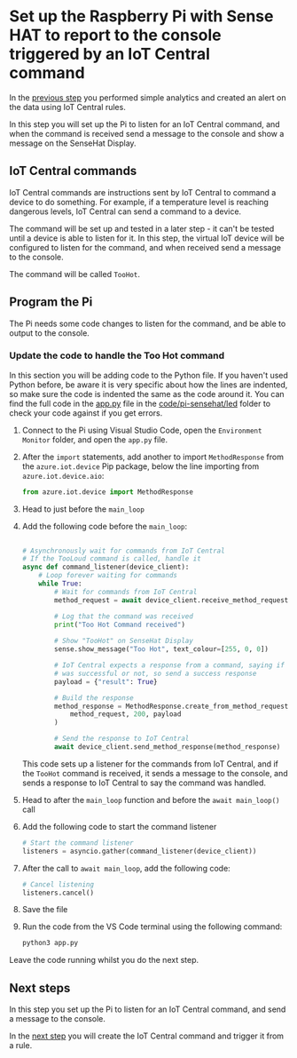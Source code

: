 # Set up the Raspberry Pi with Sense HAT to report to the console triggered by an IoT Central command

In the [previous step](./rules-pi-sensehat.md) you performed simple analytics and created an alert on the data using IoT Central rules.

In this step you will set up the Pi to listen for an IoT Central command, and when the command is received send a message to the console and show a message on the SenseHat Display.

## IoT Central commands

IoT Central commands are instructions sent by IoT Central to command a device to do something. For example, if a temperature level is reaching dangerous levels, IoT Central can send a command to a device.

The command will be set up and tested in a later step - it can't be tested until a device is able to listen for it. In this step, the virtual IoT device will be configured to listen for the command, and when received send a message to the console.

The command will be called `TooHot`.


## Program the Pi

The Pi needs some code changes to listen for the command, and be able to output to the console.

### Update the code to handle the Too Hot command

In this section you will be adding code to the Python file. If you haven't used Python before, be aware it is very specific about how the lines are indented, so make sure the code is indented the same as the code around it. You can find the full code in the [app.py](../code/pi-sensehat/led/app.py) file in the [code/pi-sensehat/led](../code/pi-sensehat/led) folder to check your code against if you get errors.

1. Connect to the Pi using Visual Studio Code, open the `Environment Monitor` folder, and open the `app.py` file.

1. After the `import` statements, add another to import `MethodResponse` from the `azure.iot.device` Pip package, below the line importing from `azure.iot.device.aio`:

    ```python
    from azure.iot.device import MethodResponse
    ```

1. Head to just before the `main_loop`

1. Add the following code before the `main_loop`:

    ```python
  
    # Asynchronously wait for commands from IoT Central
    # If the TooLoud command is called, handle it
    async def command_listener(device_client):
        # Loop forever waiting for commands
        while True:
            # Wait for commands from IoT Central
            method_request = await device_client.receive_method_request("TooHot")

            # Log that the command was received
            print("Too Hot Command received")
            
            # Show "TooHot" on SenseHat Display
            sense.show_message("Too Hot", text_colour=[255, 0, 0])

            # IoT Central expects a response from a command, saying if the call
            # was successful or not, so send a success response
            payload = {"result": True}

            # Build the response
            method_response = MethodResponse.create_from_method_request(
                method_request, 200, payload
            )

            # Send the response to IoT Central
            await device_client.send_method_response(method_response)
    ```

    This code sets up a listener for the commands from IoT Central, and if the `TooHot` command is received, it sends a message to the console, and sends a response to IoT Central to say the command was handled.

1. Head to after the `main_loop` function and before the `await main_loop()` call

1. Add the following code to start the command listener

    ```python
    # Start the command listener
    listeners = asyncio.gather(command_listener(device_client))
    ```

1. After the call to `await main_loop`, add the following code:

    ```python
    # Cancel listening
    listeners.cancel()
    ```

1. Save the file

1. Run the code from the VS Code terminal using the following command:

    ```sh
    python3 app.py
    ```
Leave the code running whilst you do the next step.

## Next steps

In this step you set up the Pi to listen for an IoT Central command, and send a message to the console.

In the [next step](./rules-command.md) you will create the IoT Central command and trigger it from a rule.
